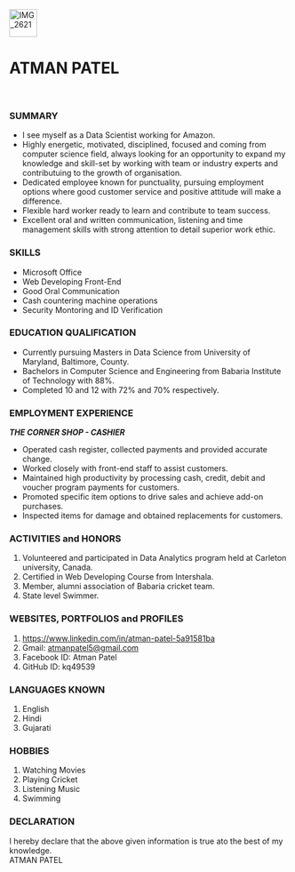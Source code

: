 <img src="Atman.png" alt="IMG_2621" style="height:50px; width:50px;">
<h1>ATMAN PATEL</h1>
<br>

### SUMMARY

-  I see myself as a Data Scientist working for Amazon.<br>
- Highly energetic, motivated, disciplined, focused and coming from computer science field, always looking for an opportunity to expand my knowledge and skill-set by working with team or industry experts and contributuing to the growth of organisation.<br>
- Dedicated employee known for punctuality, pursuing employment options where good customer service and positive attitude will make a difference.<br>
- Flexible hard worker ready to learn and contribute to team success.<br>
- Excellent oral and written communication, listening and time management skills with strong attention to detail superior work ethic.<br>

### SKILLS

- Microsoft Office
- Web Developing Front-End
- Good Oral Communication
- Cash countering machine operations
- Security Montoring and ID Verification

### EDUCATION QUALIFICATION

- Currently pursuing Masters in Data Science from University of Maryland, Baltimore, County.
- Bachelors in Computer Science and Engineering from Babaria Institute of Technology with 88%.
- Completed 10 and 12 with 72% and 70% respectively. 

### EMPLOYMENT EXPERIENCE

***THE CORNER SHOP - CASHIER***
  - Operated cash register, collected payments and provided accurate change.
  - Worked closely with front-end staff to assist customers.
  - Maintained high productivity by processing cash, credit, debit and voucher program payments for customers.
  - Promoted specific item options to drive sales and achieve add-on purchases.
  - Inspected items for damage and obtained replacements for customers.

### ACTIVITIES and HONORS

1. Volunteered and participated in Data Analytics program held at Carleton university, Canada.
2. Certified in Web Developing Course from Intershala.
3. Member, alumni association of Babaria cricket team.
4. State level Swimmer.

### WEBSITES, PORTFOLIOS and PROFILES

1. https://www.linkedin.com/in/atman-patel-5a91581ba
2. Gmail: atmanpatel5@gmail.com
3. Facebook ID: Atman Patel 
4. GitHub ID: kq49539

### LANGUAGES KNOWN

1. English
2. Hindi
3. Gujarati

### HOBBIES

1. Watching Movies 
2. Playing Cricket
3. Listening Music
4. Swimming

### DECLARATION 

I hereby declare that the above given information is true ato the best of my knowledge.<br>ATMAN PATEL
